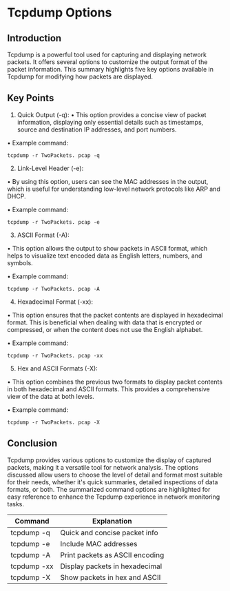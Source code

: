 # Tcpdump Options 

## Introduction 
Tcpdump is a powerful tool used for capturing and displaying network packets. It offers several options to customize the output format of the packet information. This summary highlights five key options available in Tcpdump for modifying how packets are displayed. 

## Key Points 

1. Quick Output (-q): 
• This option provides a concise view of packet information, displaying only essential details such as timestamps, source and destination IP addresses, and port numbers. 

• Example command: 

``` 
tcpdump -r TwoPackets. pcap -q 
``` 

2. Link-Level Header (-e): 

• By using this option, users can see the MAC addresses in the output, which is useful for understanding low-level network protocols like ARP and DHCP. 

• Example command: 
``` 
tcpdump -r TwoPackets. pcap -e 
``` 

3. ASCII Format (-A): 

• This option allows the output to show packets in ASCII format, which helps to visualize text encoded data as English letters, numbers, and symbols. 

• Example command: 
``` 
tcpdump -r TwoPackets. pcap -A 
``` 

4. Hexadecimal Format (-xx): 

• This option ensures that the packet contents are displayed in hexadecimal format. This is beneficial when dealing with data that is encrypted or compressed, or when the content does not use the English alphabet. 

• Example command: 
``` 
tcpdump -r TwoPackets. pcap -xx 
``` 

5. Hex and ASCII Formats (-X): 

• This option combines the previous two formats to display packet contents in both hexadecimal and ASCII formats. This provides a comprehensive view of the data at both levels. 

• Example command: 
``` 
tcpdump -r TwoPackets. pcap -X 
``` 

## Conclusion 
Tcpdump provides various options to customize the display of captured packets, making it a versatile tool for network analysis. The options discussed allow users to choose the level of detail and format most suitable for their needs, whether it's quick summaries, detailed inspections of data formats, or both. The summarized command options are highlighted for easy reference to enhance the Tcpdump experience in network monitoring tasks. 

| Command     | Explanation                       | 
|-------------|-----------------------------------| 
| tcpdump -q  | Quick and concise packet info     | 
| tcpdump -e  | Include MAC addresses             | 
| tcpdump -A  | Print packets as ASCII encoding   | 
| tcpdump -xx | Display packets in hexadecimal    | 
| tcpdump -X  | Show packets in hex and ASCII     |